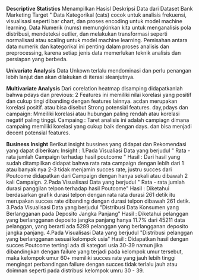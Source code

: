 **Descriptive Statistics**
Menampilkan Hasisl Deskripsi Data dari Dataset Bank Marketing Target
" Data Kategorikal (cats) cocok untuk analisis frekuensi, visualisasi seperti bar chart, dan proses encoding untuk model machine learning.
Data Numerik (nums) memungkinkan kita untuk menganalisis pola distribusi, mendeteksi outlier, dan melakukan transformasi seperti normalisasi atau scaling untuk model machine learning.
Pemisahan antara data numerik dan kategorikal ini penting dalam proses analisis dan preprocessing, karena setiap jenis data memerlukan teknik analisis dan persiapan yang berbeda.

**Univariate Analysis**
Data Unkown terlalu mendominasi dan perlu penangan lebih lanjut dan akan dilakukan di iterasi sleanjutnya.

**Multivariate Analysis**
Dari corelation heatmap disamping didapatkanlah bahwa 
pdays dan previous: 2 Features ini memiliki nilai korelasi yang positif dan cukup tingi dibanding dengan features lainnya. acdan merupakan korelasi positif.  atau bisa disebut Strong potensial features.
day,pdays dan campaign: Mmeiliki korelasi atau hubungan paling rendah atau korelasi negatif paling tinggi. 
Campaing : Taret analisis ini adalah campiagn dimana campaing memiliki korelasi yang cukup baik dengan days. dan bisa menjadi decent potensial features. 

**Business Insight**
Berikut insight bussines yang didapat dan Rekomendasi yang dapat diberikan:
Insight :
1.Pada Visualiasi Data yang berjudul " Rata - rata jumlah Campaign terhadap hasil poutcome "
Hasil : Dari hasil yang sudah ditampilkan didapat bahwa rata rata campaign dengan lebih dari 1 atau banyak nya 2-3 tidak menjamin succes rate, justru succes dari Poutcome didapatkan dari Campaign dengan hanya sekali atau dibawah 2 kali Campaign.
2.Pada Visualisasi Data yang berjudul " Rata - rata jumlah durasi panggilan telpon terhadap hasil Poutcome"
Hasil : Diketahui berdasarkan grafik durasi telpon dengan rata rata durasi 261 detik itu merupakan succes rate dibanding dengan durasi telpon dibawah 261 detik.
3.Pada Visualisasi Data yang berjudul "Distribusi Data Konsumen yang Berlangganan pada Deposito Jangka Panjang"
Hasil : Diketahui pelanggan yang berlangganan deposito jangka panjang hanya 11.7% dari 45211 data pelanggan, yang berarti ada 5289 pelanggan yang berlangganan deposito jangka panjang.
4.Pada Visualisasi Data yang berjudul "Distribusi pelanggan yang berlangganan sesuai kelompok usia"
Hasil : Didapatkan hasil dengan succes Poutcome tertingi ada di kategori usia 30-39 namun jika dibandingkan dengan failure yang terjadi pada kelompok umur tersebut, maka kelompok umur 60+ memiliki succes rate yang jauh lebih tinggi mengingat perbandingan failure dengan succes tidak terlalu jauh atau doimnan seperti pada distribusi kelompok umru 30 - 39.

